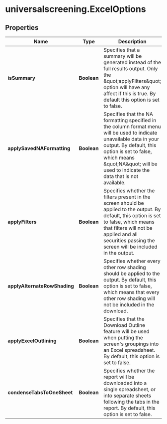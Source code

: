 # universalscreening.ExcelOptions

## Properties

Name | Type | Description | Notes
------------ | ------------- | ------------- | -------------
**isSummary** | **Boolean** | Specifies that a summary will be generated instead of the full results output. Only the \&quot;applyFilters\&quot; option will have any affect if this is true. By default this option is set to false. | [optional] [default to false]
**applySavedNAFormatting** | **Boolean** | Specifies that the NA formatting specified in the column format menu will be used to indicate unavailable data in your output. By default, this option is set to false, which means \&quot;NA\&quot; will be used to indicate the data that is not available. | [optional] [default to false]
**applyFilters** | **Boolean** | Specifies whether the filters present in the screen should be applied to the output. By default, this option is set to false, which means that filters will not be applied and all securities passing the screen will be included in the output. | [optional] [default to false]
**applyAlternateRowShading** | **Boolean** | Specifies whether every other row shading should be applied to the output. By default, this option is set to false, which means that every other row shading will not be included in the download. | [optional] [default to false]
**applyExcelOutlining** | **Boolean** | Specifies that the Download Outline feature will be used when putting the screen&#39;s groupings into an Excel spreadsheet. By default, this option is set to false. | [optional] [default to false]
**condenseTabsToOneSheet** | **Boolean** | Specifies whether the report will be downloaded into a single spreadsheet, or into separate sheets following the tabs in the report. By default, this option is set to false. | [optional] [default to false]


